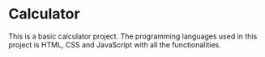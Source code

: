 # Calculator
This is a basic calculator project. The programming languages used in this project is HTML, CSS and JavaScript with all the functionalities. 
